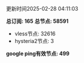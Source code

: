 更新时间2025-02-28 04:11:03

**总订阅: 165**
**总节点: 58591**
- vless节点: 32616
- hysteria2节点: 3

**google ping有效节点: 499**
